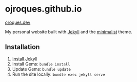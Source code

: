 # ojroques.github.io

[oroques.dev](https://oroques.dev/)

My personal website built with [Jekyll](https://github.com/jekyll/jekyll) and
the [minimalist](https://github.com/BDHU/minimalist) theme.

## Installation
1. [Install Jekyll](https://jekyllrb.com/docs/installation/)
2. Install Gems: `bundle install`
3. Update Gems: `bundle update`
4. Run the site locally: `bundle exec jekyll serve`
